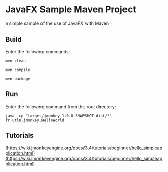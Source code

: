 # JavaFX Sample Maven Project
a simple sample of the use of JavaFX with Maven

## Build
Enter the following commands:

`mvn clean`

`mvn compile`

`mvn package`

## Run
Enter the following command from the root directory:

`java -cp "target/jmonkey-1.0.0-SNAPSHOT-dist/*" fr.utln.jmonkey.HelloWorld`

## Tutorials
[https://wiki.jmonkeyengine.org/docs/3.4/tutorials/beginner/hello_simpleapplication.html](https://wiki.jmonkeyengine.org/docs/3.4/tutorials/beginner/hello_simpleapplication.html)